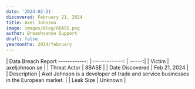 ```yaml
---
date: '2024-02-21'
discovered: February 21, 2024
title: Axel Johnson
image: images/blog/8BASE.png
author: Breachsense Support
draft: false
yearmonths: 2024/february
---
```



| Data Breach Report
------------:     |:-------------:    | :-----:|
| Victim      | axeljohnson.se      | 
| Threat Actor      | 8BASE      | 
| Date Discovered      | Feb 21, 2024      | 
| Description      | Axel Johnson is a developer of trade and service businesses in the European market.      | 
| Leak Size      | Unknown      | 

